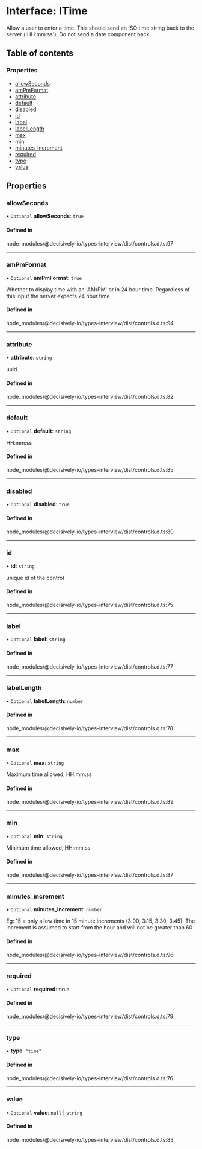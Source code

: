 # Interface: ITime

Allow a user to enter a time. This should send an ISO time string back to the server ('HH:mm:ss').
Do not send a date component back.

## Table of contents

### Properties

- [allowSeconds](../wiki/ITime#allowseconds)
- [amPmFormat](../wiki/ITime#ampmformat)
- [attribute](../wiki/ITime#attribute)
- [default](../wiki/ITime#default)
- [disabled](../wiki/ITime#disabled)
- [id](../wiki/ITime#id)
- [label](../wiki/ITime#label)
- [labelLength](../wiki/ITime#labellength)
- [max](../wiki/ITime#max)
- [min](../wiki/ITime#min)
- [minutes\_increment](../wiki/ITime#minutes_increment)
- [required](../wiki/ITime#required)
- [type](../wiki/ITime#type)
- [value](../wiki/ITime#value)

## Properties

### allowSeconds

• `Optional` **allowSeconds**: ``true``

#### Defined in

node_modules/@decisively-io/types-interview/dist/controls.d.ts:97

___

### amPmFormat

• `Optional` **amPmFormat**: ``true``

Whether to display time with an 'AM/PM' or in 24 hour time.
Regardless of this input the server expects 24 hour time

#### Defined in

node_modules/@decisively-io/types-interview/dist/controls.d.ts:94

___

### attribute

• **attribute**: `string`

uuid

#### Defined in

node_modules/@decisively-io/types-interview/dist/controls.d.ts:82

___

### default

• `Optional` **default**: `string`

HH:mm:ss

#### Defined in

node_modules/@decisively-io/types-interview/dist/controls.d.ts:85

___

### disabled

• `Optional` **disabled**: ``true``

#### Defined in

node_modules/@decisively-io/types-interview/dist/controls.d.ts:80

___

### id

• **id**: `string`

unique id of the control

#### Defined in

node_modules/@decisively-io/types-interview/dist/controls.d.ts:75

___

### label

• `Optional` **label**: `string`

#### Defined in

node_modules/@decisively-io/types-interview/dist/controls.d.ts:77

___

### labelLength

• `Optional` **labelLength**: `number`

#### Defined in

node_modules/@decisively-io/types-interview/dist/controls.d.ts:78

___

### max

• `Optional` **max**: `string`

Maximum time allowed, HH:mm:ss

#### Defined in

node_modules/@decisively-io/types-interview/dist/controls.d.ts:89

___

### min

• `Optional` **min**: `string`

Minimum time allowed, HH:mm:ss

#### Defined in

node_modules/@decisively-io/types-interview/dist/controls.d.ts:87

___

### minutes\_increment

• `Optional` **minutes\_increment**: `number`

Eg: 15 = only allow time in 15 minute increments (3:00, 3:15, 3:30, 3:45). The increment is assumed to start from the hour and will not be greater than 60

#### Defined in

node_modules/@decisively-io/types-interview/dist/controls.d.ts:96

___

### required

• `Optional` **required**: ``true``

#### Defined in

node_modules/@decisively-io/types-interview/dist/controls.d.ts:79

___

### type

• **type**: ``"time"``

#### Defined in

node_modules/@decisively-io/types-interview/dist/controls.d.ts:76

___

### value

• `Optional` **value**: ``null`` \| `string`

#### Defined in

node_modules/@decisively-io/types-interview/dist/controls.d.ts:83
